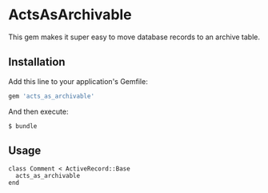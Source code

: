 # ActsAsArchivable

This gem makes it super easy to move database records to an archive table.

## Installation

Add this line to your application's Gemfile:

```ruby
gem 'acts_as_archivable'
```

And then execute:

    $ bundle


## Usage
    class Comment < ActiveRecord::Base
      acts_as_archivable
    end
